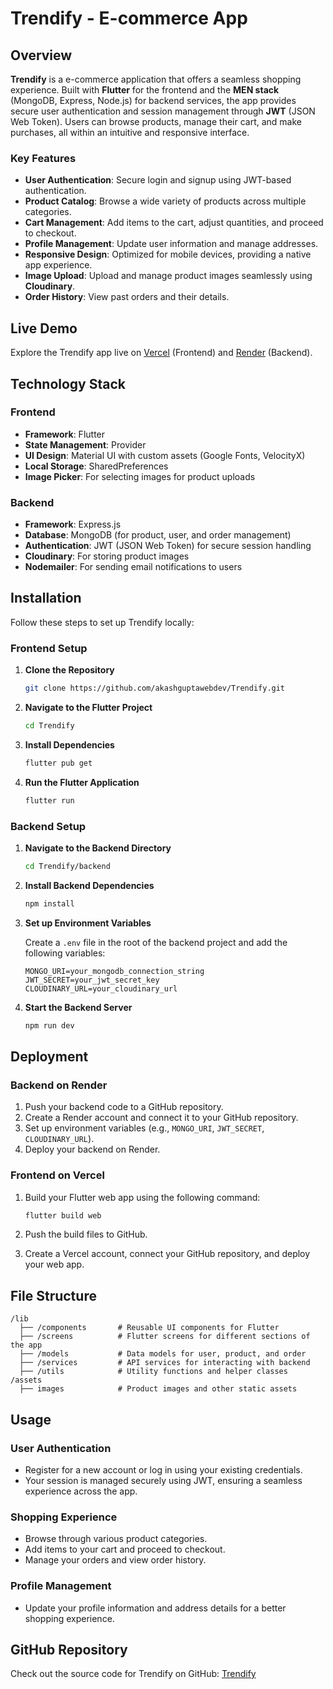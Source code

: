 # Trendify - E-commerce  App

## Overview

**Trendify** is a  e-commerce application that offers a seamless shopping experience. Built with **Flutter** for the frontend and the **MEN stack** (MongoDB, Express, Node.js) for backend services, the app provides secure user authentication and session management through **JWT** (JSON Web Token). Users can browse products, manage their cart, and make purchases, all within an intuitive and responsive interface.

### Key Features

- **User Authentication**: Secure login and signup using JWT-based authentication.
- **Product Catalog**: Browse a wide variety of products across multiple categories.
- **Cart Management**: Add items to the cart, adjust quantities, and proceed to checkout.
- **Profile Management**: Update user information and manage addresses.
- **Responsive Design**: Optimized for mobile devices, providing a native app experience.
- **Image Upload**: Upload and manage product images seamlessly using **Cloudinary**.
- **Order History**: View past orders and their details.

## Live Demo

Explore the Trendify app live on [Vercel](#) (Frontend) and [Render](#) (Backend).

## Technology Stack

### Frontend
- **Framework**: Flutter
- **State Management**: Provider
- **UI Design**: Material UI with custom assets (Google Fonts, VelocityX)
- **Local Storage**: SharedPreferences
- **Image Picker**: For selecting images for product uploads

### Backend
- **Framework**: Express.js
- **Database**: MongoDB (for product, user, and order management)
- **Authentication**: JWT (JSON Web Token) for secure session handling
- **Cloudinary**: For storing product images
- **Nodemailer**: For sending email notifications to users

## Installation

Follow these steps to set up Trendify locally:

### Frontend Setup

1. **Clone the Repository**

   ```bash
   git clone https://github.com/akashguptawebdev/Trendify.git
   ```

2. **Navigate to the Flutter Project**

   ```bash
   cd Trendify
   ```

3. **Install Dependencies**

   ```bash
   flutter pub get
   ```

4. **Run the Flutter Application**

   ```bash
   flutter run
   ```

### Backend Setup

1. **Navigate to the Backend Directory**

   ```bash
   cd Trendify/backend
   ```

2. **Install Backend Dependencies**

   ```bash
   npm install
   ```

3. **Set up Environment Variables**

   Create a `.env` file in the root of the backend project and add the following variables:

   ```
   MONGO_URI=your_mongodb_connection_string
   JWT_SECRET=your_jwt_secret_key
   CLOUDINARY_URL=your_cloudinary_url
   ```

4. **Start the Backend Server**

   ```bash
   npm run dev
   ```

## Deployment

### Backend on Render

1. Push your backend code to a GitHub repository.
2. Create a Render account and connect it to your GitHub repository.
3. Set up environment variables (e.g., `MONGO_URI`, `JWT_SECRET`, `CLOUDINARY_URL`).
4. Deploy your backend on Render.

### Frontend on Vercel

1. Build your Flutter web app using the following command:

   ```bash
   flutter build web
   ```

2. Push the build files to GitHub.
3. Create a Vercel account, connect your GitHub repository, and deploy your web app.

## File Structure

```
/lib
  ├── /components       # Reusable UI components for Flutter
  ├── /screens          # Flutter screens for different sections of the app
  ├── /models           # Data models for user, product, and order
  ├── /services         # API services for interacting with backend
  ├── /utils            # Utility functions and helper classes
/assets
  ├── images            # Product images and other static assets
```

## Usage

### User Authentication

- Register for a new account or log in using your existing credentials.
- Your session is managed securely using JWT, ensuring a seamless experience across the app.

### Shopping Experience

- Browse through various product categories.
- Add items to your cart and proceed to checkout.
- Manage your orders and view order history.

### Profile Management

- Update your profile information and address details for a better shopping experience.

## GitHub Repository

Check out the source code for Trendify on GitHub: [Trendify](https://github.com/akashguptawebdev/Trendify)
